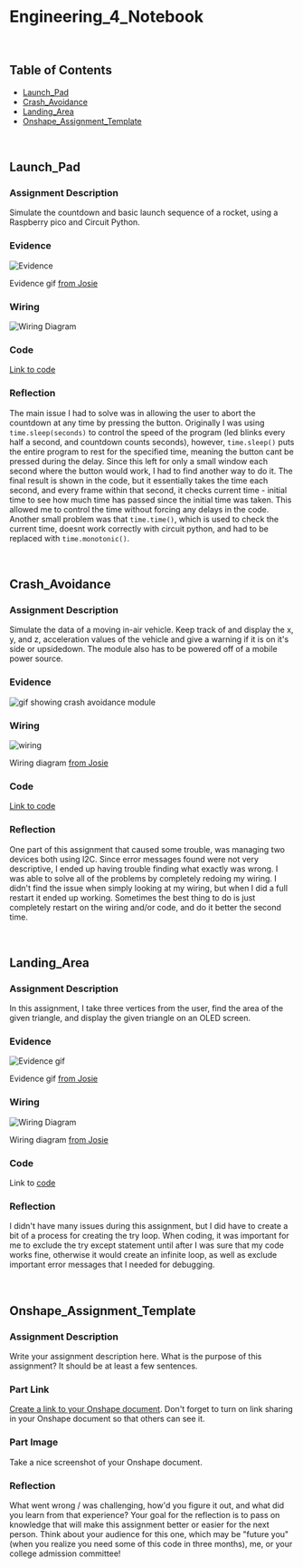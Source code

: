 # Engineering_4_Notebook

&nbsp;

## Table of Contents
* [Launch_Pad](#launch_pad)
* [Crash_Avoidance](#crash_avoidance)
* [Landing_Area](#landing_area)
* [Onshape_Assignment_Template](#onshape_assignment_template)

&nbsp; 

## Launch_Pad

### Assignment Description

Simulate the countdown and basic launch sequence of a rocket, using a Raspberry pico and Circuit Python.

### Evidence 

![Evidence](https://github.com/jmuss07/Engineering_4_Notebook/blob/main/images/Launchpad%20pt4.gif)

Evidence gif [from Josie](https://github.com/jmuss07/Engineering_4_Notebook/blob/main/images/Launchpad%20pt4.gif)


### Wiring

![Wiring Diagram](https://github.com/jkrosby51/Engineering_4_Notebook/blob/main/images/launchPad-Wiring.png)

### Code
[Link to code](https://github.com/jkrosby51/Engineering_4_Notebook/blob/main/raspberry-pi/launchPad.py)

### Reflection

The main issue I had to solve was in allowing the user to abort the countdown at any time by pressing the button. Originally I was using `time.sleep(seconds)` to control the speed of the program (led blinks every half a second, and countdown counts seconds), however, `time.sleep()` puts the entire program to rest for the specified time, meaning the button cant be pressed during the delay. Since this left for only a small window each second where the button would work, I had to find another way to do it. The final result is shown in the code, but it essentially takes the time each second, and every frame within that second, it checks current time - initial time to see how much time has passed since the initial time was taken. This allowed me to control the time without forcing any delays in the code. Another small problem was that `time.time()`, which is used to check the current time, doesnt work correctly with circuit python, and had to be replaced with `time.monotonic()`.

&nbsp;

## Crash_Avoidance

### Assignment Description

Simulate the data of a moving in-air vehicle. Keep track of and display the x, y, and z, acceleration values of the vehicle and give a warning if it is on it's side or upsidedown. The module also has to be powered off of a mobile power source.

### Evidence 

![gif showing crash avoidance module](https://github.com/jkrosby51/Engineering_4_Notebook/blob/main/images/ezgif.com-gif-maker.gif)

### Wiring

![wiring](https://github.com/jmuss07/Engineering_4_Notebook/blob/main/images/CAP3wiring.PNG)

Wiring diagram [from Josie](https://github.com/jmuss07/Engineering_4_Notebook/blob/main/images/CAP3wiring.PNG)

### Code
[Link to code](https://github.com/jkrosby51/Engineering_4_Notebook/blob/main/raspberry-pi/crashAvoidance.py)

### Reflection

One part of this assignment that caused some trouble, was managing two devices both using I2C. Since error messages found were not very descriptive, I ended up having trouble finding what exactly was wrong. I was able to solve all of the problems by completely redoing my wiring. I didn't find the issue when simply looking at my wiring, but when I did a full restart it ended up working. Sometimes the best thing to do is just completely restart on the wiring and/or code, and do it better the second time.

&nbsp;

## Landing_Area

### Assignment Description

In this assignment, I take three vertices from the user, find the area of the given triangle, and display the given triangle on an OLED screen.

### Evidence 

![Evidence gif](https://github.com/jmuss07/Engineering_4_Notebook/blob/main/images/LAP2.gif)

Evidence gif [from Josie](https://github.com/jmuss07/Engineering_4_Notebook/blob/main/images/LAP2.gif)

### Wiring

![Wiring Diagram](https://github.com/jmuss07/Engineering_4_Notebook/blob/main/images/LAP2wiring.PNG)

Wiring diagram [from Josie](https://github.com/jmuss07/Engineering_4_Notebook/blob/main/images/LAP2wiring.PNG)

### Code

Link to [code](https://github.com/jkrosby51/Engineering_4_Notebook/blob/main/raspberry-pi/landingArea.py)

### Reflection

I didn't have many issues during this assignment, but I did have to create a bit of a process for creating the try loop. When coding, it was important for me to exclude the try except statement until after I was sure that my code works fine, otherwise it would create an infinite loop, as well as exclude important error messages that I needed for debugging.

&nbsp;

## Onshape_Assignment_Template

### Assignment Description

Write your assignment description here. What is the purpose of this assignment? It should be at least a few sentences.

### Part Link 

[Create a link to your Onshape document](https://cvilleschools.onshape.com/documents/003e413cee57f7ccccaa15c2/w/ea71050bb283bf3bf088c96c/e/c85ae532263d3b551e1795d0?renderMode=0&uiState=62d9b9d7883c4f335ec42021). Don't forget to turn on link sharing in your Onshape document so that others can see it. 

### Part Image

Take a nice screenshot of your Onshape document. 

### Reflection

What went wrong / was challenging, how'd you figure it out, and what did you learn from that experience? Your goal for the reflection is to pass on knowledge that will make this assignment better or easier for the next person. Think about your audience for this one, which may be "future you" (when you realize you need some of this code in three months), me, or your college admission committee!



